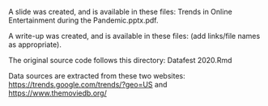 A slide was created, and is available in these files: Trends in Online Entertainment during the Pandemic.pptx.pdf.

A write-up was created, and is available in these files: (add links/file names as appropriate).

The original source code follows this directory: Datafest 2020.Rmd

Data sources are extracted from these two websites: https://trends.google.com/trends/?geo=US and https://www.themoviedb.org/

